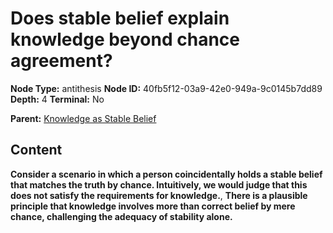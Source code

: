 # Does stable belief explain knowledge beyond chance agreement?

**Node Type:** antithesis
**Node ID:** 40fb5f12-03a9-42e0-949a-9c0145b7dd89
**Depth:** 4
**Terminal:** No

**Parent:** [Knowledge as Stable Belief](knowledge-as-stable-belief-synthesis-76e45399-845a-4199-bf57-b0cd04ba6e58.md)

## Content

**Consider a scenario in which a person coincidentally holds a stable belief that matches the truth by chance. Intuitively, we would judge that this does not satisfy the requirements for knowledge.**, **There is a plausible principle that knowledge involves more than correct belief by mere chance, challenging the adequacy of stability alone.**
